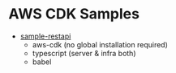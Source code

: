 # AWS CDK Samples

- [sample-restapi](./sample-restapi)
  - aws-cdk (no global installation required)
  - typescript (server & infra both)
  - babel
